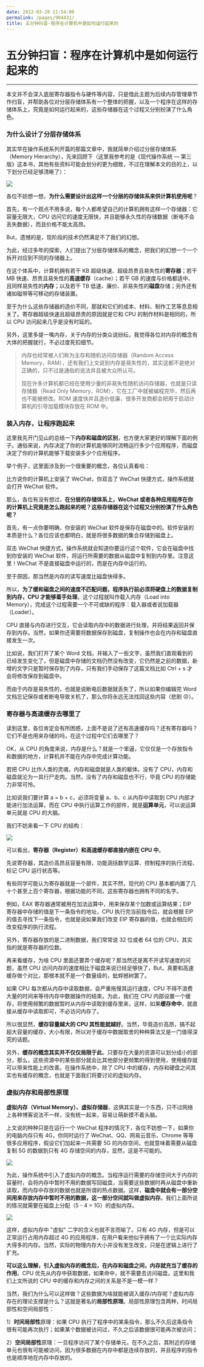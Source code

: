 ```yaml
---
date: 2022-03-20 11:54:00
permalink: /pages/904431/
title: 五分钟扫盲-程序在计算机中是如何运行起来的
---
```

# 五分钟扫盲：程序在计算机中是如何运行起来的

---

本文并不会深入底层寄存器指令与硬件等内容，只是借此主题为后续内存管理章节作扫盲，并帮助各位对分层存储体系有一个整体的把握，以及一个程序在这样的存储体系上，究竟是如何运行起来的，这些存储器在这个过程又分别扮演了什么角色。

### 为什么设计了分层存储体系

其实早在操作系统系列开篇的那篇文章中，我就简单介绍过分层存储体系（Memory Hierarchy），先来回顾下（这里我参考的是《现代操作系统 — 第三版》这本书，其他有些资料可能会划分的更为细致，不过在理解本文的目的上，以下划分已经足够清晰了）：

![](https://cs-wiki.oss-cn-shanghai.aliyuncs.com/img/20210415105520.png)

各位不妨想一想，**为什么需要设计出这样一个分层的存储体系来供计算机使用呢**？

首先，有一个观点不用多说，每个人都希望自己的计算机拥有这样一个存储器：它容量无限大，CPU 访问它的速度无限快，并且能够永久性的存储数据（断电不会丢失数据），而且价格不能太高昂。

But，遗憾的是，现阶段的技术仍然满足不了我们的幻想。

为此，经过多年的探索，人们提出了分层存储体系的概念，把我们的幻想一个一个拆开对应到不同的存储器上。

在这个体系中，计算机拥有若干 KB 超级快速、超级昂贵且易失性的**寄存器**；若干 MB 快速、昂贵且易失性的**高速缓存**（cache）；若干 GB 的速度与价格都适中、且同样易失性的**内存**；以及若干 TB 低速、廉价、非易失性的**磁盘**存储；另外还有诸如磁带等可移动的存储装置。

至于为什么这些存储器的造价不同，那就和它们的成本、材料、制作工艺等息息相关了。寄存器超级快速且超级昂贵的原因就是它和 CPU 的制作材料是相同的，所以 CPU 访问起来几乎是没有时延的。

另外，这里多提一嘴内存，关于内存的分类众说纷纭，我觉得各位对内存的概念有大体的把握就行，不必过度死扣细节。

> 内存也经常被人们称为主存和随机访问存储器（Random Access Memory，RAM），还有我们上文说到内存是易失性的，其实这都不是绝对正确的，只不过是通俗的说法并且被大众所认可。
>
> 现在许多计算机都已经在使用少量的非易失性随机访问存储器，也就是只读存储器（Read Only Memory，ROM），它在工厂中就被编程完毕，然后再也不能被修改。ROM 速度快并且造价低廉，很多开发商都会把用于启动计算机的引导加载模块存放在 ROM 中。

### 装入内存，让程序跑起来

这里我先开门见山的总结一下**内存和磁盘的区别**，也方便大家更好的理解下面的例子。通俗来说，内存决定了你的计算机能够同时流畅运行多少个应用程序，而磁盘决定了你的计算机能够下载安装多少个应用程序。

举个例子，这里面涉及到一个很重要的概念，各位认真看哈：

比方说你的计算机上安装了 WeChat，你双击了 WeChat 快捷方式，操作系统就会打开 WeChat 软件。

那么，各位有没有想过，**在分层的存储体系上，WeChat 或者各种应用程序在你的计算机上究竟是怎么跑起来的呢？这些存储器在这个过程又分别扮演了什么角色呢？**

首先，有一点你要明确，你安装的 WeChat 软件是保存在磁盘中的。软件安装的本质是什么？各位应该也都明白，就是将很多数据的集合存储到磁盘上。

双击 WeChat 快捷方式，操作系统就会知道你要运行这个软件，它会在磁盘中找到你安装的 WeChat  软件，将运行所需要的数据从磁盘中复制到内存里。注意这里！WeChat 不是直接磁盘中运行的，而是在内存中运行的。

至于原因，那当然是内存的读写速度比磁盘快得多。

所以，**为了缓和磁盘之间的速度不匹配问题，程序执行前必须将硬盘上的数据复制到内存，CPU 才能够着手处理**，这个过程就叫作载入内存（Load into Memory），完成这个过程需要一个不可或缺的程序：载入器或者说加载器（Loader）。

CPU 直接与内存进行交互，它会读取内存中的数据进行处理，并将结果返回并保存到内存。当然，如果你还需要将数据保存到磁盘，复制操作也会在内存和磁盘直接发生一次。

比如说，我们打开了某个 Word 文档，并输入了一些文字，虽然我们直观看到的已经发生变化了，但是磁盘中存储的文档仍然没有改变，它仍然是之前的数据，新增的文字只是暂时保存到了内存，只有我们手动保存了这篇文档比如 Ctrl + s 才会将修改保存到磁盘中。

而由于内存是易失性的，也就是说断电后数据就丢失了，所以如果你编辑完 Word 文档忘记保存或者断电导致关机了，那么你将永远无法找回这些内容（悲剧 😣）。

### 寄存器与高速缓存去哪里了

读到这里，各位肯定会有所困惑，上面不是说了还有高速缓存吗？还有寄存器吗？它们不是也用来存储的吗，在这个过程中它们去哪里了？

OK，从 CPU 的角度来说，内存是什么？就是一个笨逼，它仅仅是一个存放指令和数据的地方，计算机并不能在内存中完成计算功能。

若把 CPU 比作人类的灵魂，内存和磁盘就是人类的躯体。没有了 CPU，内存和磁盘就沦为一具行尸走肉。当然，没有了内存和磁盘也不行，毕竟 CPU 的存储能力非常可怜。

比如说我们要计算 a = b + c，必须将变量 a、b、c 从内存中读取到 CPU 内部才能进行加法运算，而在 CPU 中执行运算工作的部件，就是**运算单元**，可以说运算单元就是 CPU 的大脑。

我们不妨来看一下 CPU 的结构：

![](https://cs-wiki.oss-cn-shanghai.aliyuncs.com/img/20210415130522.png)

可以看出，**寄存器（Register）和高速缓存都直接内嵌在 CPU 中**。

先说寄存器，其造价高昂且容量有限，功能涵括数学运算、控制程序的执行流程、标记 CPU 运行状态等。

有些同学可能认为寄存器就是一个部件，其实不然，现代的 CPU 基本都内置了几十个甚至上百个寄存器，根据功能的不同，这些寄存器也拥有不同的名字。

例如，EAX 寄存器通常被用在加法运算中，用来保存某个加数或运算结果；EIP 寄存器中存储的值是下一条指令的地址，CPU 执行完当前指令后，就会根据 EIP 的值去寻找下一条指令，也就是说如果我们改变 EIP 寄存器的值，也就会相应的改变程序的执行流程。

另外，寄存器存放的是二进制数据，我们常常说 32 位或者 64 位的 CPU，其实指的就是寄存器的位数。



再来看缓存，为啥 CPU 里面还要弄个缓存呢？那当然还是离不开读写速度的问题，虽然 CPU 访问内存的速度相比于磁盘来说已经足够快了，But，真要和高速缓存做个对比，那根本就不是一个数量级的，蚍蜉撼树罢了。

如果 CPU 每次都从内存中读取数据，会严重拖慢其运行速度，CPU 不得不浪费大量的时间来等待内存中数据操作的结束。为此，我们在 CPU 内部设置一个缓存，将使用频繁的数据暂时从内存中读取到缓存里来，这样，如果**缓存命中**，就直接从缓存中读取即可，不必访问内存了。

所以很显然，**缓存容量越大的 CPU 其性能就越好**。当然，毕竟造价高昂，搞不起超大容量的缓存，大小有限，所以对于缓存中数据取舍的种种算法又是一门值得深究的话题。

另外，**缓存的概念其实并不仅仅局限于此**。只要存在大量的资源可以划分成小的部分，那么，这些资源中的某些部分就会比其他部分更频繁的得到使用，使用缓存就可以带来性能上的改善。在操作系统中，除了 CPU 中的缓存，内存和硬盘之间其实也有缓存的概念，也就是下面我们将要讨论的虚拟内存。

### 虚拟内存和局部性原理

**虚拟内存（Virtual Memory）、虚拟存储器**，这俩其实是一个东西，只不过网络上各种博客说法不一样，没有统一起来，容易让萌新摸不着头脑。

上文说的种种只是在运行一个 WeChat 程序的情况下，各位不妨想一下，如果你的电脑内存只有 4G，你同时运行了 WeChat、QQ、网易云音乐、Chrome 等等很多应用程序，假设它们加起来一共需要 5G 的内存空间，也就意味着需要从磁盘复制 5G 的数据到只有 4G 存储空间的内存，显然，这是不可能的。

![](https://cs-wiki.oss-cn-shanghai.aliyuncs.com/img/20210415153442.png)

为此，操作系统中引入了虚拟内存的概念。当程序运行需要的存储空间大于内存的容量时，会将内存中暂时不用的数据写回磁盘，当需要这些数据时再从磁盘中重新读取，而内存中存放的数据也就是所谓的热点数据。这样，**磁盘中就会有一部分空间用来存放内存中暂时不用的数据，这一部分空间就叫做虚拟内存**。我们上面所说的情况就需要在磁盘上分配（5 - 4 = 1G）的虚拟内存。

![](https://cs-wiki.oss-cn-shanghai.aliyuncs.com/img/20210415154006.png)

这样，虚拟内存中 "虚拟" 二字的含义也就不言而喻了。只有 4G 内存，但是可以正常运行占用内存超过 4G 的应用程序，在用户看来他似乎拥有了一个比实际内存大得多的内存。当然，实际的物理内存大小并没有发生改变，只是在逻辑上进行了扩充。

**可以这么理解，引入虚拟内存的概念后，在内存和磁盘之间，内存就充当了缓存的作用**。CPU 优先从内存中获取数据，如果命中，就不需要去访问磁盘。这里和我们上文所说的 CPU 中的缓存和内存之间的关系是不是一模一样？

当然，我们为什么可以这样做？这些数据为啥就能被调入缓存/内存呢？虚拟内存存在的理论支撑是什么？这就是著名的**局部性原理**。局部性原理包含两种，时间局部性和空间局部性：

1）**时间局部性**原理：如果 CPU 执行了程序中的某条指令，那么不久后这条指令很有可能再次执行；如果某个数据被访问过，不久之后该数据很可能再次被访问；

2）**空间局部性**原理：一旦程序访问了某个存储单元，在不久之后，其附近的存储单元也很有可能被访问，因为很多数据在内存中都是连续存放的，并且程序的指令也是顺序地在内存中存放的。

